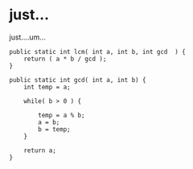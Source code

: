 # just...
just....um...

	public static int lcm( int a, int b, int gcd  ) {
		return ( a * b / gcd );
	}

	public static int gcd( int a, int b) {
		int temp = a;

		while( b > 0 ) {

			temp = a % b;
			a = b;
			b = temp;
		}

		return a;
	}



